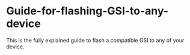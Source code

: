 # Guide-for-flashing-GSI-to-any-device
This is the fully explained guide to flash a compatible GSI to any of your device.

